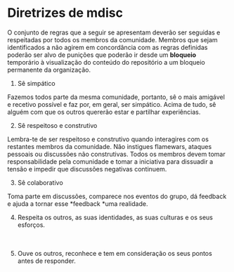 # Diretrizes de mdisc



O conjunto de regras que a seguir se apresentam deverão ser seguidas e respeitadas por todos os membros da comunidade. Membros que sejam identificados a não agirem em concordância com as regras definidas poderão ser alvo de punições que poderão ir desde um **bloqueio** temporário à visualização do conteúdo do repositório a um bloqueio permanente da organização.



1. Sê simpático

Fazemos todos parte da mesma comunidade, portanto, sê o mais amigável e recetivo possível e faz por, em geral, ser simpático. Acima de tudo, sê alguém com que os outros quererão estar e partilhar experiências.



2. Sê respeitoso e construtivo

Lembra-te de ser respeitoso e construtivo quando interagires com os restantes membros da comunidade. Não instigues flamewars, ataques pessoais ou discussões não construtivas. Todos os membros devem tomar responsabilidade pela comunidade e tomar a iniciativa para dissuadir a tensão e impedir que discussões negativas continuem.



3. Sê colaborativo

Toma parte em discussões, comparece nos eventos do grupo, dá feedback e ajuda a tornar esse *feedback *uma realidade.



4. Respeita os outros, as suas identidades, as suas culturas e os seus esforços.

ㅤ

5. Ouve os outros, reconhece e tem em consideração os seus pontos antes de responder.
